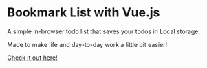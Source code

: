 # Bookmark List with Vue.js 

A simple in-browser todo list that saves your todos in Local storage.

Made to make life and day-to-day work a little bit easier! 

[Check it out here!](https://anshuwap.github.io/bookmark-list/)
